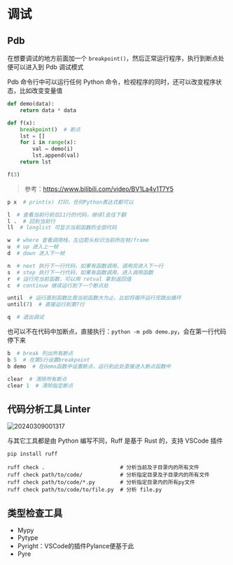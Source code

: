 # 调试

## Pdb

在想要调试的地方前面加一个 `breakpoint()`，然后正常运行程序，执行到断点处便可以进入到 Pdb 调试模式

Pdb 命令行中可以运行任何 Python 命令，检视程序的同时，还可以改变程序状态，比如改变变量值

```python
def demo(data):
    return data * data

def f(x):
    breakpoint()  # 断点
    lst = []
    for i in range(x):
        val = demo(i)
        lst.append(val)
    return lst

f(3)
```

> 参考：<https://www.bilibili.com/video/BV1La4y1T7Y5>

```python
p x  # print(x) 打印，任何Python表达式都可以

l  # 查看当前行前后11行的代码，继续l会往下翻
l .  # 回到当前行
ll  # longlist 可显示当前函数的全部代码

w  # where 查看调用栈，左边箭头标识当前所在帧/frame
u  # up 进入上一帧
d  # down 进入下一帧

n  # next 执行下一行代码，如果有函数调用，调用完进入下一行
s  # step 执行下一行代码，如果有函数调用，进入调用函数
r  # 运行完当前函数，可以用 retval 拿到返回值
c  # continue 继续运行到下一个断点处

until  # 运行直到函数比我当前函数大为止，比如将循环运行完跳出循环
until(7)  # 直接运行到第7行

q  # 退出调试
```

也可以不在代码中加断点，直接执行：`python -m pdb demo.py`，会在第一行代码停下来

```python
b  # break 列出所有断点
b 5  # 在第5行设置breakpoint
b demo  # 在demo函数中设置断点，运行到此处直接进入断点函数中

clear  # 清除所有断点
clear 1  # 清除指定断点
```

## 代码分析工具 Linter

![20240309001317](https://image.zuoright.com/20240309001317.png)

与其它工具都是由 Python 编写不同，Ruff 是基于 Rust 的，支持 VSCode 插件

```shell
pip install ruff

ruff check .                        # 分析当前及子目录内的所有文件
ruff check path/to/code/            # 分析指定目录及子目录内的所有文件
ruff check path/to/code/*.py        # 分析指定目录内的所有py文件
ruff check path/to/code/to/file.py  # 分析 file.py
```

## 类型检查工具

- Mypy
- Pytype
- Pyright：VSCode的插件Pylance便基于此
- Pyre
